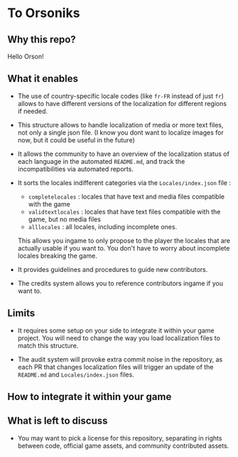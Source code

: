# To Orsoniks

## Why this repo?

Hello Orson!

## What it enables

- The use of country-specific locale codes (like `fr-FR` instead of just `fr`) allows to have different versions of the localization for different regions if needed.

- This structure allows to handle localization of media or more text files, not only a single json file. (I know you dont want to localize images for now, but it could be useful in the future)

- It allows the community to have an overview of the localization status of each language in the automated `README.md`, and track the incompatibilities via automated reports.

- It sorts the locales indifferent categories via the `Locales/index.json` file :

  - `completelocales` : locales that have text and media files compatible with the game
  - `validtextlocales` : locales that have text files compatible with the game, but no media files
  - `alllocales` : all locales, including incomplete ones.

  This allows you ingame to only propose to the player the locales that are actually usable if you want to. You don't have to worry about incomplete locales breaking the game.

- It provides guidelines and procedures to guide new contributors.

- The credits system allows you to reference contributors ingame if you want to.

## Limits

- It requires some setup on your side to integrate it within your game project. You will need to change the way you load localization files to match this structure.

- The audit system will provoke extra commit noise in the repository, as each PR that changes localization files will trigger an update of the `README.md` and `Locales/index.json` files.

## How to integrate it within your game

## What is left to discuss

- You may want to pick a license for this repository, separating in rights between code, official game assets, and community contributed assets.
